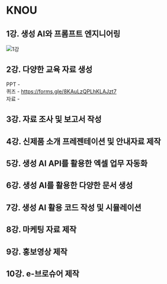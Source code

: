# KNOU
## 1강. 생성 AI와 프롬프트 엔지니어링
![1강](1강.png)

  
## 2강. 다양한 교육 자료 생성  
PPT -  
퀴즈 - https://forms.gle/8KAuLzQPLhKLAJzt7  
자료 -


## 3강. 자료 조사 및 보고서 작성


## 4강. 신제품 소개 프레젠테이션 및 안내자료 제작


## 5강. 생성 AI API를 활용한 엑셀 업무 자동화  


## 6강. 생성 AI를 활용한 다양한 문서 생성  

## 7강. 생성 AI 활용 코드 작성 및 시뮬레이션  

## 8강. 마케팅 자료 제작  

## 9강. 홍보영상 제작  


## 10강. e-브로슈어 제작

